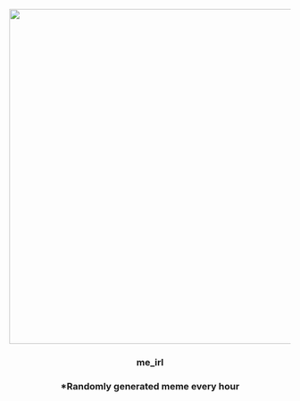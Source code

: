 <p align="center">
        <img src="https://i.redd.it/6h0xvakolvk91.gif" width="600" height="600">
        </p>
        <h3 align="center">me_irl</h3>
        <h3 align="center">*Randomly generated meme every hour</h3>
    